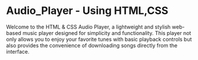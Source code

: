 # Audio_Player - Using HTML,CSS
Welcome to the HTML & CSS Audio Player, a lightweight and stylish web-based music player designed for simplicity and functionality. 
This player not only allows you to enjoy your favorite tunes with basic playback controls but also provides the convenience of downloading songs directly from the interface.
